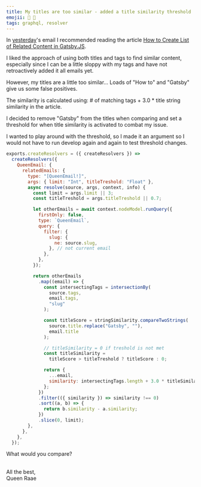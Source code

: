 ```yaml
---
title: My titles are too similar - added a title similarity threshold
emojii: 🤪 📑
tags: graphql, resolver
---
```


In [yesterday](/2022-04-20-related-content-article/)'s email I recommended reading the article [How to Create List of Related Content in Gatsby.JS](https://reckoning.dev/blog/related-posts-gatsbyjs/).

I liked the approach of using both titles and tags to find similar content, especially since I can be a little sloppy with my tags and have not retroactively added it all emails yet.

However, my titles are a little too similar... Loads of "How to" and "Gatsby" give us some false positives.

The similarity is calculated using: # of matching tags + 3.0 \* title string similarity in the article.

I decided to remove "Gatsby" from the titles when comparing and set a threshold for when title similarity is activated to combat my issue.

I wanted to play around with the threshold, so I made it an argument so I would not have to run develop again and again to test threshold changes.

```js
exports.createResolvers = ({ createResolvers }) =>
  createResolvers({
    QueenEmail: {
      relatedEmails: {
        type: "[QueenEmail!]",
        args: { limit: "Int", titleTreshold: "Float" },
        async resolve(source, args, context, info) {
          const limit = args.limit || 3;
          const titleTreshold = args.titleTreshold || 0.7;

          let otherEmails = await context.nodeModel.runQuery({
            firstOnly: false,
            type: `QueenEmail`,
            query: {
              filter: {
                slug: {
                  ne: source.slug,
                }, // not current email
              },
            },
          });

          return otherEmails
            .map((email) => {
              const intersectingTags = intersectionBy(
                source.tags,
                email.tags,
                "slug"
              );

              const titleScore = stringSimilarity.compareTwoStrings(
                source.title.replace("Gatsby", ""),
                email.title
              );

              // titleSimilarity = 0 if treshold is not met
              const titleSimilarity =
                titleScore > titleTreshold ? titleScore : 0;

              return {
                ...email,
                similarity: intersectingTags.length + 3.0 * titleSimilarity,
              };
            })
            .filter(({ similarity }) => similarity !== 0)
            .sort((a, b) => {
              return b.similarity - a.similarity;
            })
            .slice(0, limit);
        },
      },
    },
  });
```

What would you compare?

&nbsp;  
All the best,  
Queen Raae
